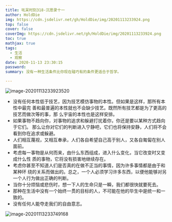 ```yaml
---
title: 吼呆时刻318-沉思录十一
author: HoldDie
img: https://cdn.jsdelivr.net/gh/HoldDie/img/20201113233924.png
top: false
cover: false
coverImg: https://cdn.jsdelivr.net/gh/HoldDie/img/20201113233924.png
toc: true
mathjax: true
tags:
  - 生活
  - 观察
date: 2020-11-13 23:30:15
password:
summary: 没有一种生活条件比你现在碰巧有的条件更适合于哲学。

---
```


![image-20201113233923520](https://cdn.jsdelivr.net/gh/HoldDie/img/20201113233924.png)

- 没有任何本性低于技艺，因为技艺模仿事物的本性。但如果是这样，那所有本性中最完 善和最普遍的本性就也不会缺少技艺。既然所有技艺都是为了更高的技艺而做次等的事，那 么宇宙的本性也是这样安排。
- 如果事物不趋向你，对事物的追求和躲避打扰着你，你还是要以某种方式趋向于它们。 那么让你对它们的判断进入宁静吧，它们也将保持安静，人们将不会看到你在追求或躲避。
- 人们相互蔑视，又相互奉承，人们各自希望自己高于别人，又各自匍匐在别人面前。
- 考虑每一事物是从何而来，由什么东西组成，进入什么变化，当它改变时又变成什么性 质的事物，它将没有损害地继续存在。
- 考虑你甚至不知道人们是否真的在做不正当的事情，因为许多事情都是由于和某种环 绕的关系而做出的。总之，一个人必须学习许多东西，以便他能够对另一个人行为做出正确的判断。
- 当你十分烦恼或悲伤时，想一下人的生命只是一瞬，我们都很快就要死去。
- 那种在生活中没有一个始终一贯的目标的人，不可能在他的毕生中是统一和一致的。
- 没有任何人能夺走我们的自由意志。

![image-20201113233749168](https://cdn.jsdelivr.net/gh/HoldDie/img/20201113233750.png)